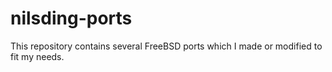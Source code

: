 # nilsding-ports

This repository contains several FreeBSD ports which I made or modified to fit
my needs.
